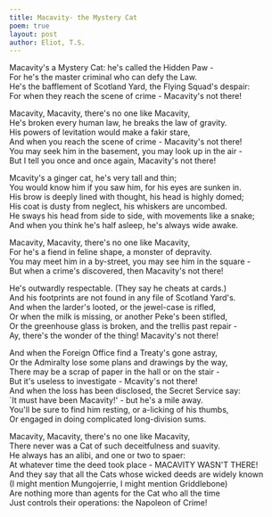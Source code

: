 ```yaml
---
title: Macavity- the Mystery Cat
poem: true
layout: post
author: Eliot, T.S.
---
```

Macavity's a Mystery Cat: he's called the Hidden Paw -  
For he's the master criminal who can defy the Law.  
He's the bafflement of Scotland Yard, the Flying Squad's despair:  
For when they reach the scene of crime - Macavity's not there!  

Macavity, Macavity, there's no one like Macavity,  
He's broken every human law, he breaks the law of gravity.  
His powers of levitation would make a fakir stare,  
And when you reach the scene of crime - Macavity's not there!  
You may seek him in the basement, you may look up in the air -  
But I tell you once and once again, Macavity's not there!  

Mcavity's a ginger cat, he's very tall and thin;  
You would know him if you saw him, for his eyes are sunken in.  
His brow is deeply lined with thought, his head is highly domed;  
His coat is dusty from neglect, his whiskers are uncombed.  
He sways his head from side to side, with movements like a snake;  
And when you think he's half asleep, he's always wide awake.  

Macavity, Macavity, there's no one like Macavity,  
For he's a fiend in feline shape, a monster of depravity.  
You may meet him in a by-street, you may see him in the square -  
But when a crime's discovered, then Macavity's not there!  

He's outwardly respectable. (They say he cheats at cards.)  
And his footprints are not found in any file of Scotland Yard's.  
And when the larder's looted, or the jewel-case is rifled,  
Or when the milk is missing, or another Peke's been stifled,  
Or the greenhouse glass is broken, and the trellis past repair -  
Ay, there's the wonder of the thing! Macavity's not there!  

And when the Foreign Office find a Treaty's gone astray,  
Or the Admiralty lose some plans and drawings by the way,  
There may be a scrap of paper in the hall or on the stair -  
But it's useless to investigate - Mcavity's not there!  
And when the loss has been disclosed, the Secret Service say:  
`It must have been Macavity!' - but he's a mile away.  
You'll be sure to find him resting, or a-licking of his thumbs,  
Or engaged in doing complicated long-division sums.  

Macavity, Macavity, there's no one like Macavity,  
There never was a Cat of such deceitfulness and suavity.  
He always has an alibi, and one or two to spaer:  
At whatever time the deed took place - MACAVITY WASN'T THERE!  
And they say that all the Cats whose wicked deeds are widely known  
(I might mention Mungojerrie, I might mention Griddlebone)  
Are nothing more than agents for the Cat who all the time  
Just controls their operations: the Napoleon of Crime!

